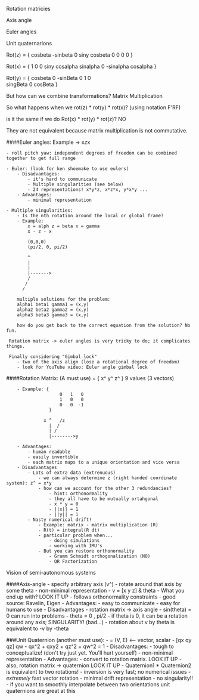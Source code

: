 Rotation matricies

Axis angle

Euler angles

Unit quaternarions

Rot(z) = {
	cosbeta -sinbeta 	0
	siny 	 cosbeta 	0
	0		 0			0
}

Rot(x) = {
	1 		0 			0
	siny 	cosalpha 	sinalpha
	0		-sinalpha	cosalpha
}

Rot(y) = {
	cosbeta		0 		-sinBeta
	0 			1 		0	
	singBeta	0		cosBeta
}

But how can we combine transformations? 
Matrix Multiplication

So what happens when we rot(z) * rot(y) * rot(x)? (using notation F'RF)

is it the same if we do Rot(x) * rot(y) * rot(z)? NO

They are not equivalent because matrix multiplication is not commutative.

####Euler angles: Example -> x*z*x

	- roll pitch yaw: independent degrees of freedom can be combined together to get full range

	- Euler: (look for ken shoemake to use eulers)
		- Disadvantages:
			- it's hard to communicate 
			- Multiple singularities (see below)
			- 24 representations! x*y*z, x*z*x, y*x*y ...
		- Advantages: 
			- minimal representation

	- Multiple singularities:
		- Is the nth rotation around the local or global frame?
		- Example:
			x = alph z = beta x = gamma
			x - z - x

			(0,0,0)
			(pi/2, 0, pi/2)

			^   
			|  
			| 
			|------->
			/
	       /
	      /

	 	multiple solutions for the problem:
	 	alpha1 beta1 gamma1 = (x,y)
	 	alpha2 beta2 gamma2 = (x,y)
	 	alpha3 beta3 gamma3 = (x,y)

	 	how do you get back to the correct equation from the solution? No fun. 

	 Rotation matrix -> euler angles is very tricky to do; it complicates things. 

	 Finally considering "Gimbal lock"
	 	- two of the axis align (lose a rotational degree of freedom)
	 	- look for YouTube video: Euler angle gimbal lock

####Rotation Matrix: (A must use) 
=  	{
		x^ y^ z^
	}
	9 values (3 vectors)

		- Example: {
						0 	1	0 
						1 	0 	0
						0 	0  -1
					}

				  x	^   /z
					|  /
					| / 
					|-------->y

		- Advantages:
			- human readable
			- easily invertible 
			- each matrix maps to a unique orientation and vice versa
		- Disadvantages
			- Lots of extra data (extrenuous)
				- we can always determine z (right handed coordinate system): z^ = x*y
				- how can we account for the other 3 redundancies?
					- hint: orthonormality 
					- they all have to be mutually ortahgonal 
					- x * y = 0
					- ||x|| = 1 
					- ||y|| = 1
			- Nasty numerical drift!
				- Example: matrix - matrix multiplication (R)
				- R(t) = integral(R dt)
				- particular problem when...
					- doing simulations
					- working with IMU's
				- But you can restore orthonormality
					- Gramm Schmidt orthogonalization (NO)
					- QR Factorization

Vision of semi-autonomous systems

####Axis-angle
	- specify arbitrary axis (v^)
	- rotate around that axis by some theta
	- non-minimal representation
	- v = [x y z] & theta
	- What you end up with? LOOK IT UP
	- follows orthonormality constraints
	- good source: Ravelin, Eigen
	- Advantages:
		- easy to communicate
		- easy for humans to use
	- Disadvantages
		- rotation matrix -> axis angle
			- sin(theta) = 0 can run into problems
			- theta = 0 , pi/2
			- if theta is 0, it can be a rotation around any axis; SINGULARITY! (bad...)
		- rotation about v by theta is equivalent to -v by -theta

###Unit Quaternion (another must use):
	- =  (V, E)  <-- vector, scalar
	- [qx qy qz] qw
		- qx^2 + qxy2 + qz^2 + qw^2 = 1
	- Disadvantages:
		- tough to conceptualize! (don't try just yet. You'll hurt yourself)
		- non-minimal representation
	- Advantages:
		- convert to rotation matrix. LOOK IT UP
		- also, rotation matrix -> quaternion LOOK IT UP
		- Quaternion1 * Quaternion2 is equivalent to two rotations!
		- inversion is very fast; no numerical issues
		- _extremely_ fast vector rotation
		- minimal drift representation
		- no singularity!!
		- if you want to smoothly interpolate between two orientations unit quaternions are great at this